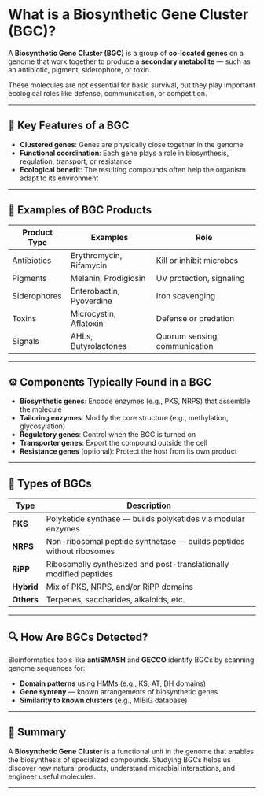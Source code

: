 # What is a Biosynthetic Gene Cluster (BGC)?

A **Biosynthetic Gene Cluster (BGC)** is a group of **co-located genes** on a genome that work together to produce a **secondary metabolite** — such as an antibiotic, pigment, siderophore, or toxin.

These molecules are not essential for basic survival, but they play important ecological roles like defense, communication, or competition.

---

## 🧬 Key Features of a BGC

- **Clustered genes**: Genes are physically close together in the genome
- **Functional coordination**: Each gene plays a role in biosynthesis, regulation, transport, or resistance
- **Ecological benefit**: The resulting compounds often help the organism adapt to its environment

---

## 🧪 Examples of BGC Products

| Product Type     | Examples               | Role                         |
|------------------|------------------------|------------------------------|
| Antibiotics      | Erythromycin, Rifamycin| Kill or inhibit microbes     |
| Pigments         | Melanin, Prodigiosin   | UV protection, signaling     |
| Siderophores     | Enterobactin, Pyoverdine| Iron scavenging              |
| Toxins           | Microcystin, Aflatoxin | Defense or predation         |
| Signals          | AHLs, Butyrolactones   | Quorum sensing, communication|

---

## ⚙️ Components Typically Found in a BGC

- **Biosynthetic genes**: Encode enzymes (e.g., PKS, NRPS) that assemble the molecule
- **Tailoring enzymes**: Modify the core structure (e.g., methylation, glycosylation)
- **Regulatory genes**: Control when the BGC is turned on
- **Transporter genes**: Export the compound outside the cell
- **Resistance genes** (optional): Protect the host from its own product

---

## 🔄 Types of BGCs

| Type      | Description                                       |
|-----------|--------------------------------------------------|
| **PKS**   | Polyketide synthase — builds polyketides via modular enzymes |
| **NRPS**  | Non-ribosomal peptide synthetase — builds peptides without ribosomes |
| **RiPP**  | Ribosomally synthesized and post-translationally modified peptides |
| **Hybrid**| Mix of PKS, NRPS, and/or RiPP domains             |
| **Others**| Terpenes, saccharides, alkaloids, etc.            |

---

## 🔍 How Are BGCs Detected?

Bioinformatics tools like **antiSMASH** and **GECCO** identify BGCs by scanning genome sequences for:

- **Domain patterns** using HMMs (e.g., KS, AT, DH domains)
- **Gene synteny** — known arrangements of biosynthetic genes
- **Similarity to known clusters** (e.g., MIBiG database)

---

## 📌 Summary

A **Biosynthetic Gene Cluster** is a functional unit in the genome that enables the biosynthesis of specialized compounds. Studying BGCs helps us discover new natural products, understand microbial interactions, and engineer useful molecules.

---
